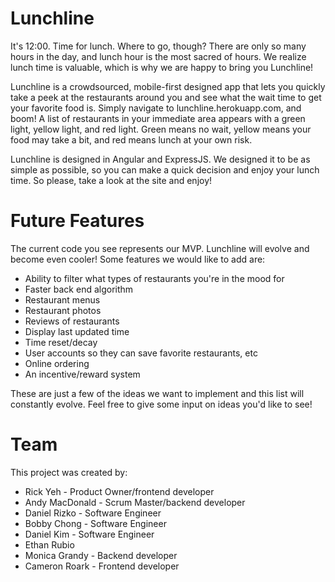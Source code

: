 
# Lunchline

It's 12:00. Time for lunch. Where to go, though? There are only so many hours in the day, and lunch hour is the most sacred of hours. We realize lunch time is valuable, which is why we are happy to bring you Lunchline!

Lunchline is a crowdsourced, mobile-first designed app that lets you quickly take a peek at the restaurants around you and see what the wait time to get your favorite food is. Simply navigate to lunchline.herokuapp.com, and boom! A list of restaurants in your immediate area appears with a green light, yellow light, and red light. Green means no wait, yellow means your food may take a bit, and red means lunch at your own risk.

Lunchline is designed in Angular and ExpressJS. We designed it to be as simple as possible, so you can make a quick decision and enjoy your lunch time. So please, take a look at the site and enjoy!


# Future Features

The current code you see represents our MVP. Lunchline will evolve and become even cooler! Some features we would like to add are:

* Ability to filter what types of restaurants you're in the mood for
* Faster back end algorithm
* Restaurant menus
* Restaurant photos
* Reviews of restaurants
* Display last updated time
* Time reset/decay
* User accounts so they can save favorite restaurants, etc
* Online ordering
* An incentive/reward system

These are just a few of the ideas we want to implement and this list will constantly evolve. Feel free to give some input on ideas you'd like to see!

# Team
This project was created by:
* Rick Yeh - Product Owner/frontend developer
* Andy MacDonald - Scrum Master/backend developer
* Daniel Rizko - Software Engineer
* Bobby Chong - Software Engineer
* Daniel Kim - Software Engineer
* Ethan Rubio
* Monica Grandy - Backend developer
* Cameron Roark - Frontend developer
